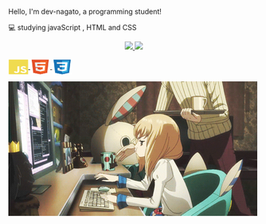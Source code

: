 Hello, I'm dev-nagato, a programming student!

💻 studying javaScript , HTML and CSS

<div align="center">
  <a href="https://github.com/dev-nagato">
  <img height="180em" src="https://github-readme-stats.vercel.app/api?username=dev-nagato&show_icons=true&theme=cobalt&include_all_commits=true&count_private=true"/>
  <img height="180em" src="https://github-readme-stats.vercel.app/api/top-langs/?username=dev-nagato&layout=compact&langs_count=7&theme=cobalt"/>
</div>
  <div style="display: inline_block"><br>
  <img align="center" alt="nagato-Js" height="30" width="40" src="https://raw.githubusercontent.com/devicons/devicon/master/icons/javascript/javascript-plain.svg">
  <img align="center" alt="nagato-HTML" height="30" width="40" src="https://raw.githubusercontent.com/devicons/devicon/master/icons/html5/html5-original.svg">
  <img align="center" alt="nagato-CSS" height="30" width="40" src="https://raw.githubusercontent.com/devicons/devicon/master/icons/css3/css3-original.svg">
    
 ![anime hacker](https://raw.githubusercontent.com/dev-nagato/dev-nagato/main/Top%2015%20Best%20Anime%20Hackers.gif)
    
     

